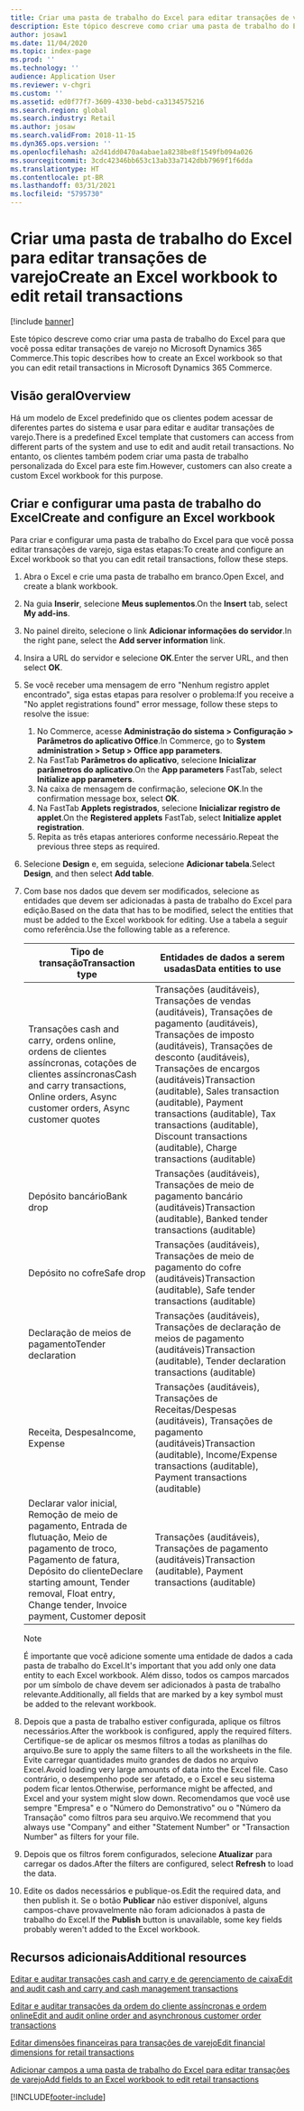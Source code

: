 ```yaml
---
title: Criar uma pasta de trabalho do Excel para editar transações de varejo
description: Este tópico descreve como criar uma pasta de trabalho do Excel para que você possa editar transações de varejo no Microsoft Dynamics 365 Commerce.
author: josaw1
ms.date: 11/04/2020
ms.topic: index-page
ms.prod: ''
ms.technology: ''
audience: Application User
ms.reviewer: v-chgri
ms.custom: ''
ms.assetid: ed0f77f7-3609-4330-bebd-ca3134575216
ms.search.region: global
ms.search.industry: Retail
ms.author: josaw
ms.search.validFrom: 2018-11-15
ms.dyn365.ops.version: ''
ms.openlocfilehash: a2d41dd0470a4abae1a8238be8f1549fb094a026
ms.sourcegitcommit: 3cdc42346bb653c13ab33a7142dbb7969f1f6dda
ms.translationtype: HT
ms.contentlocale: pt-BR
ms.lasthandoff: 03/31/2021
ms.locfileid: "5795730"
---
```

# <a name="create-an-excel-workbook-to-edit-retail-transactions"></a><span data-ttu-id="5c4f0-103">Criar uma pasta de trabalho do Excel para editar transações de varejo</span><span class="sxs-lookup"><span data-stu-id="5c4f0-103">Create an Excel workbook to edit retail transactions</span></span>

[!include [banner](../includes/banner.md)]

<span data-ttu-id="5c4f0-104">Este tópico descreve como criar uma pasta de trabalho do Excel para que você possa editar transações de varejo no Microsoft Dynamics 365 Commerce.</span><span class="sxs-lookup"><span data-stu-id="5c4f0-104">This topic describes how to create an Excel workbook so that you can edit retail transactions in Microsoft Dynamics 365 Commerce.</span></span>

## <a name="overview"></a><span data-ttu-id="5c4f0-105">Visão geral</span><span class="sxs-lookup"><span data-stu-id="5c4f0-105">Overview</span></span>

<span data-ttu-id="5c4f0-106">Há um modelo de Excel predefinido que os clientes podem acessar de diferentes partes do sistema e usar para editar e auditar transações de varejo.</span><span class="sxs-lookup"><span data-stu-id="5c4f0-106">There is a predefined Excel template that customers can access from different parts of the system and use to edit and audit retail transactions.</span></span> <span data-ttu-id="5c4f0-107">No entanto, os clientes também podem criar uma pasta de trabalho personalizada do Excel para este fim.</span><span class="sxs-lookup"><span data-stu-id="5c4f0-107">However, customers can also create a custom Excel workbook for this purpose.</span></span>

## <a name="create-and-configure-an-excel-workbook"></a><span data-ttu-id="5c4f0-108">Criar e configurar uma pasta de trabalho do Excel</span><span class="sxs-lookup"><span data-stu-id="5c4f0-108">Create and configure an Excel workbook</span></span>

<span data-ttu-id="5c4f0-109">Para criar e configurar uma pasta de trabalho do Excel para que você possa editar transações de varejo, siga estas etapas:</span><span class="sxs-lookup"><span data-stu-id="5c4f0-109">To create and configure an Excel workbook so that you can edit retail transactions, follow these steps.</span></span>

1. <span data-ttu-id="5c4f0-110">Abra o Excel e crie uma pasta de trabalho em branco.</span><span class="sxs-lookup"><span data-stu-id="5c4f0-110">Open Excel, and create a blank workbook.</span></span>
1. <span data-ttu-id="5c4f0-111">Na guia **Inserir**, selecione **Meus suplementos**.</span><span class="sxs-lookup"><span data-stu-id="5c4f0-111">On the **Insert** tab, select **My add-ins**.</span></span>
1. <span data-ttu-id="5c4f0-112">No painel direito, selecione o link **Adicionar informações do servidor**.</span><span class="sxs-lookup"><span data-stu-id="5c4f0-112">In the right pane, select the **Add server information** link.</span></span>
1. <span data-ttu-id="5c4f0-113">Insira a URL do servidor e selecione **OK**.</span><span class="sxs-lookup"><span data-stu-id="5c4f0-113">Enter the server URL, and then select **OK**.</span></span>
1. <span data-ttu-id="5c4f0-114">Se você receber uma mensagem de erro "Nenhum registro applet encontrado", siga estas etapas para resolver o problema:</span><span class="sxs-lookup"><span data-stu-id="5c4f0-114">If you receive a "No applet registrations found" error message, follow these steps to resolve the issue:</span></span>

    1. <span data-ttu-id="5c4f0-115">No Commerce, acesse **Administração do sistema \> Configuração \> Parâmetros do aplicativo Office**.</span><span class="sxs-lookup"><span data-stu-id="5c4f0-115">In Commerce, go to **System administration \> Setup \> Office app parameters**.</span></span>
    1. <span data-ttu-id="5c4f0-116">Na FastTab **Parâmetros do aplicativo**, selecione **Inicializar parâmetros do aplicativo**.</span><span class="sxs-lookup"><span data-stu-id="5c4f0-116">On the **App parameters** FastTab, select **Initialize app parameters**.</span></span>
    1. <span data-ttu-id="5c4f0-117">Na caixa de mensagem de confirmação, selecione **OK**.</span><span class="sxs-lookup"><span data-stu-id="5c4f0-117">In the confirmation message box, select **OK**.</span></span>
    1. <span data-ttu-id="5c4f0-118">Na FastTab **Applets registrados**, selecione **Inicializar registro de applet**.</span><span class="sxs-lookup"><span data-stu-id="5c4f0-118">On the **Registered applets** FastTab, select **Initialize applet registration**.</span></span>
    1. <span data-ttu-id="5c4f0-119">Repita as três etapas anteriores conforme necessário.</span><span class="sxs-lookup"><span data-stu-id="5c4f0-119">Repeat the previous three steps as required.</span></span>

1. <span data-ttu-id="5c4f0-120">Selecione **Design** e, em seguida, selecione **Adicionar tabela**.</span><span class="sxs-lookup"><span data-stu-id="5c4f0-120">Select **Design**, and then select **Add table**.</span></span>
1. <span data-ttu-id="5c4f0-121">Com base nos dados que devem ser modificados, selecione as entidades que devem ser adicionadas à pasta de trabalho do Excel para edição.</span><span class="sxs-lookup"><span data-stu-id="5c4f0-121">Based on the data that has to be modified, select the entities that must be added to the Excel workbook for editing.</span></span> <span data-ttu-id="5c4f0-122">Use a tabela a seguir como referência.</span><span class="sxs-lookup"><span data-stu-id="5c4f0-122">Use the following table as a reference.</span></span>

    | <span data-ttu-id="5c4f0-123">Tipo de transação</span><span class="sxs-lookup"><span data-stu-id="5c4f0-123">Transaction type</span></span> | <span data-ttu-id="5c4f0-124">Entidades de dados a serem usadas</span><span class="sxs-lookup"><span data-stu-id="5c4f0-124">Data entities to use</span></span> |
    |------------------|----------------------|
    | <span data-ttu-id="5c4f0-125">Transações cash and carry, ordens online, ordens de clientes assíncronas, cotações de clientes assíncronas</span><span class="sxs-lookup"><span data-stu-id="5c4f0-125">Cash and carry transactions, Online orders, Async customer orders, Async customer quotes</span></span> | <span data-ttu-id="5c4f0-126">Transações (auditáveis), Transações de vendas (auditáveis), Transações de pagamento (auditáveis), Transações de imposto (auditáveis), Transações de desconto (auditáveis), Transações de encargos (auditáveis)</span><span class="sxs-lookup"><span data-stu-id="5c4f0-126">Transaction (auditable), Sales transaction (auditable), Payment transactions (auditable), Tax transactions (auditable), Discount transactions (auditable), Charge transactions (auditable)</span></span> |
    | <span data-ttu-id="5c4f0-127">Depósito bancário</span><span class="sxs-lookup"><span data-stu-id="5c4f0-127">Bank drop</span></span> | <span data-ttu-id="5c4f0-128">Transações (auditáveis), Transações de meio de pagamento bancário (auditáveis)</span><span class="sxs-lookup"><span data-stu-id="5c4f0-128">Transaction (auditable), Banked tender transactions (auditable)</span></span> |
    | <span data-ttu-id="5c4f0-129">Depósito no cofre</span><span class="sxs-lookup"><span data-stu-id="5c4f0-129">Safe drop</span></span> | <span data-ttu-id="5c4f0-130">Transações (auditáveis), Transações de meio de pagamento do cofre (auditáveis)</span><span class="sxs-lookup"><span data-stu-id="5c4f0-130">Transaction (auditable), Safe tender transactions (auditable)</span></span> |
    | <span data-ttu-id="5c4f0-131">Declaração de meios de pagamento</span><span class="sxs-lookup"><span data-stu-id="5c4f0-131">Tender declaration</span></span> | <span data-ttu-id="5c4f0-132">Transações (auditáveis), Transações de declaração de meios de pagamento (auditáveis)</span><span class="sxs-lookup"><span data-stu-id="5c4f0-132">Transaction (auditable), Tender declaration transactions (auditable)</span></span> |
    | <span data-ttu-id="5c4f0-133">Receita, Despesa</span><span class="sxs-lookup"><span data-stu-id="5c4f0-133">Income, Expense</span></span> | <span data-ttu-id="5c4f0-134">Transações (auditáveis), Transações de Receitas/Despesas (auditáveis), Transações de pagamento (auditáveis)</span><span class="sxs-lookup"><span data-stu-id="5c4f0-134">Transaction (auditable), Income/Expense transactions (auditable), Payment transactions (auditable)</span></span> |
    | <span data-ttu-id="5c4f0-135">Declarar valor inicial, Remoção de meio de pagamento, Entrada de flutuação, Meio de pagamento de troco, Pagamento de fatura, Depósito do cliente</span><span class="sxs-lookup"><span data-stu-id="5c4f0-135">Declare starting amount, Tender removal, Float entry, Change tender, Invoice payment, Customer deposit</span></span> | <span data-ttu-id="5c4f0-136">Transações (auditáveis), Transações de pagamento (auditáveis)</span><span class="sxs-lookup"><span data-stu-id="5c4f0-136">Transaction (auditable), Payment transactions (auditable)</span></span> |

    > [!NOTE]
    > <span data-ttu-id="5c4f0-137">É importante que você adicione somente uma entidade de dados a cada pasta de trabalho do Excel.</span><span class="sxs-lookup"><span data-stu-id="5c4f0-137">It's important that you add only one data entity to each Excel workbook.</span></span> <span data-ttu-id="5c4f0-138">Além disso, todos os campos marcados por um símbolo de chave devem ser adicionados à pasta de trabalho relevante.</span><span class="sxs-lookup"><span data-stu-id="5c4f0-138">Additionally, all fields that are marked by a key symbol must be added to the relevant workbook.</span></span>

1. <span data-ttu-id="5c4f0-139">Depois que a pasta de trabalho estiver configurada, aplique os filtros necessários.</span><span class="sxs-lookup"><span data-stu-id="5c4f0-139">After the workbook is configured, apply the required filters.</span></span> <span data-ttu-id="5c4f0-140">Certifique-se de aplicar os mesmos filtros a todas as planilhas do arquivo.</span><span class="sxs-lookup"><span data-stu-id="5c4f0-140">Be sure to apply the same filters to all the worksheets in the file.</span></span> <span data-ttu-id="5c4f0-141">Evite carregar quantidades muito grandes de dados no arquivo Excel.</span><span class="sxs-lookup"><span data-stu-id="5c4f0-141">Avoid loading very large amounts of data into the Excel file.</span></span> <span data-ttu-id="5c4f0-142">Caso contrário, o desempenho pode ser afetado, e o Excel e seu sistema podem ficar lentos.</span><span class="sxs-lookup"><span data-stu-id="5c4f0-142">Otherwise, performance might be affected, and Excel and your system might slow down.</span></span> <span data-ttu-id="5c4f0-143">Recomendamos que você use sempre "Empresa" e o "Número do Demonstrativo" ou o "Número da Transação" como filtros para seu arquivo.</span><span class="sxs-lookup"><span data-stu-id="5c4f0-143">We recommend that you always use "Company" and either "Statement Number" or "Transaction Number" as filters for your file.</span></span>
1. <span data-ttu-id="5c4f0-144">Depois que os filtros forem configurados, selecione **Atualizar** para carregar os dados.</span><span class="sxs-lookup"><span data-stu-id="5c4f0-144">After the filters are configured, select **Refresh** to load the data.</span></span>
1. <span data-ttu-id="5c4f0-145">Edite os dados necessários e publique-os.</span><span class="sxs-lookup"><span data-stu-id="5c4f0-145">Edit the required data, and then publish it.</span></span> <span data-ttu-id="5c4f0-146">Se o botão **Publicar** não estiver disponível, alguns campos-chave provavelmente não foram adicionados à pasta de trabalho do Excel.</span><span class="sxs-lookup"><span data-stu-id="5c4f0-146">If the **Publish** button is unavailable, some key fields probably weren't added to the Excel workbook.</span></span>

## <a name="additional-resources"></a><span data-ttu-id="5c4f0-147">Recursos adicionais</span><span class="sxs-lookup"><span data-stu-id="5c4f0-147">Additional resources</span></span>

[<span data-ttu-id="5c4f0-148">Editar e auditar transações cash and carry e de gerenciamento de caixa</span><span class="sxs-lookup"><span data-stu-id="5c4f0-148">Edit and audit cash and carry and cash management transactions</span></span>](edit-cash-trans.md)

[<span data-ttu-id="5c4f0-149">Editar e auditar transações da ordem do cliente assíncronas e ordem online</span><span class="sxs-lookup"><span data-stu-id="5c4f0-149">Edit and audit online order and asynchronous customer order transactions</span></span>](edit-order-trans.md)

[<span data-ttu-id="5c4f0-150">Editar dimensões financeiras para transações de varejo</span><span class="sxs-lookup"><span data-stu-id="5c4f0-150">Edit financial dimensions for retail transactions</span></span>](edit-financial-dim.md)

[<span data-ttu-id="5c4f0-151">Adicionar campos a uma pasta de trabalho do Excel para editar transações de varejo</span><span class="sxs-lookup"><span data-stu-id="5c4f0-151">Add fields to an Excel workbook to edit retail transactions</span></span>](add-fields-excel.md)


[!INCLUDE[footer-include](../includes/footer-banner.md)]